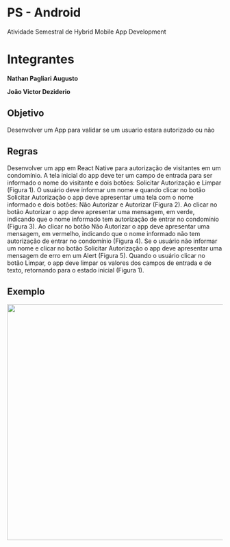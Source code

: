 # PS - Android

Atividade Semestral de Hybrid Mobile App Development

# Integrantes

**Nathan Pagliari Augusto**

**João Victor Deziderio**

## Objetivo

Desenvolver um App para validar se um usuario estara autorizado ou não

## Regras 

Desenvolver um app em React Native para autorização de visitantes em um condomínio. 
A tela inicial do app deve ter um campo de entrada para ser informado o nome do visitante e dois botões: Solicitar Autorização e Limpar (Figura 1).
O usuário deve informar um nome e quando clicar no botão Solicitar Autorização o app deve apresentar uma tela com o nome informado e dois botões: 
Não Autorizar e Autorizar (Figura 2).
Ao clicar no botão Autorizar o app deve apresentar uma mensagem, em verde, indicando que o nome informado tem autorização de entrar no condomínio (Figura 3). 
Ao clicar no botão Não Autorizar o app deve apresentar uma mensagem, em vermelho, indicando que o nome informado não tem autorização de entrar no condomínio (Figura 4).
Se o usuário não informar um nome e clicar no botão Solicitar Autorização o app deve apresentar uma mensagem de erro em um Alert (Figura 5).
Quando o usuário clicar no botão Limpar, o app deve limpar os valores dos campos de entrada e de texto, retornando para o estado inicial (Figura 1).

## Exemplo

<img src="/Exemplo.jpg" width="550">
